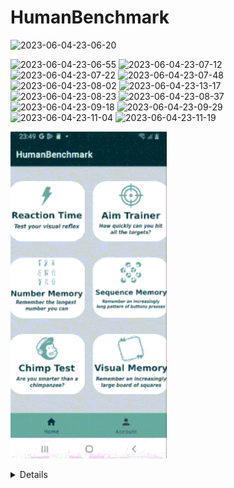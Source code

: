 # HumanBenchmark
![2023-06-04-23-06-20](https://github.com/NikitaVovk/HumanBenchmark/assets/37519206/7dbc4c2a-b32d-461e-bb68-c96bc213c6aa)

![2023-06-04-23-06-55](https://github.com/NikitaVovk/HumanBenchmark/assets/37519206/1da9dcae-0710-469c-8bed-84f7a0348fd7)
![2023-06-04-23-07-12](https://github.com/NikitaVovk/HumanBenchmark/assets/37519206/bd2cd061-8abf-4a34-8896-6564847b3c9b)
![2023-06-04-23-07-22](https://github.com/NikitaVovk/HumanBenchmark/assets/37519206/9301a1d8-e473-4f17-ba9b-ce87ffb5b619)
![2023-06-04-23-07-48](https://github.com/NikitaVovk/HumanBenchmark/assets/37519206/62aa9fd5-e4bf-4f29-8b66-4ff05da0ca63)
![2023-06-04-23-08-02](https://github.com/NikitaVovk/HumanBenchmark/assets/37519206/e2df0148-9e95-47d9-a4c5-12500e3981a0)
![2023-06-04-23-13-17](https://github.com/NikitaVovk/HumanBenchmark/assets/37519206/3c12f5e1-1476-4d14-aff9-91af3c538ea2)
![2023-06-04-23-08-23](https://github.com/NikitaVovk/HumanBenchmark/assets/37519206/1a66482e-71a2-4a41-bfca-933925b09bc9)
![2023-06-04-23-08-37](https://github.com/NikitaVovk/HumanBenchmark/assets/37519206/dcd077a6-9343-49c9-b5c0-2eb57f3defe4)
![2023-06-04-23-09-18](https://github.com/NikitaVovk/HumanBenchmark/assets/37519206/d292bef2-b097-4779-8aed-d24afd0e71c4)
![2023-06-04-23-09-29](https://github.com/NikitaVovk/HumanBenchmark/assets/37519206/437aefd8-646b-4cec-a2f8-30814da884f4)
![2023-06-04-23-11-04](https://github.com/NikitaVovk/HumanBenchmark/assets/37519206/2643b378-dd45-41eb-8eeb-fe918a817bed)
![2023-06-04-23-11-19](https://github.com/NikitaVovk/HumanBenchmark/assets/37519206/ca4d7282-07e4-4c16-a2f8-f0f4681d969b)

<p float="left">
  <img src="gifs/aim.gif" width="250" />
</p>

<details>
<p float="left">
  <img src="gifs/aim.gif" width="250" />
  <img src="presentation/aim.png"  width="700"/>
  </p>
</details>

